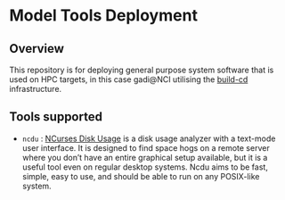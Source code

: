 # Model Tools Deployment

## Overview


This repository is for deploying general purpose system software that is used on HPC targets, in this case gadi@NCI utilising the [build-cd](https://github.com/ACCESS-NRI/build-cd) infrastructure.

## Tools supported

* `ncdu` : [NCurses Disk Usage](https://dev.yorhel.nl/ncdu) is a disk usage analyzer with a text-mode user interface. It is designed to find space hogs on a remote server where you don’t have an entire graphical setup available, but it is a useful tool even on regular desktop systems. Ncdu aims to be fast, simple, easy to use, and should be able to run on any POSIX-like system.

